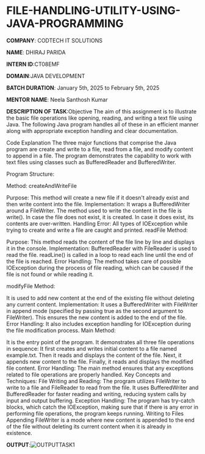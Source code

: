 # FILE-HANDLING-UTILITY-USING-JAVA-PROGRAMMING

**COMPANY**: CODTECH IT SOLUTIONS

**NAME**: DHIRAJ PARIDA

**INTERN ID**:CT08EMF

**DOMAIN**:JAVA DEVELOPMENT

**BATCH DURATION**: January 5th, 2025 to February 5th, 2025

**MENTOR NAME**: Neela Santhosh Kumar 

**DESCRIPTION OF TASK**:Objective
The aim of this assignment is to illustrate the basic file operations like opening, reading, and writing a text file using Java. The following Java program handles all of these in an efficient manner along with appropriate exception handling and clear documentation.

Code Explanation
The three major functions that comprise the Java program are create and write to a file, read from a file, and modify content to append in a file. The program demonstrates the capability to work with text files using classes such as BufferedReader and BufferedWriter.

Program Structure:

Method: createAndWriteFile

Purpose: This method will create a new file if it doesn't already exist and then write content into the file.
Implementation: It wraps a BufferedWriter around a FileWriter. The method used to write the content in the file is write(). In case the file does not exist, it is created. In case it does exist, its contents are over-written.
Handling Error: All types of IOException while trying to create and write a file are caught and printed. 
readFile Method:

Purpose: This method reads the content of the file line by line and displays it in the console.
Implementation: BufferedReader with FileReader is used to read the file. readLine() is called in a loop to read each line until the end of the file is reached.
Error Handling: The method takes care of possible IOException during the process of file reading, which can be caused if the file is not found or while reading it.

modifyFile Method:

It is used to add new content at the end of the existing file without deleting any current content.
Implementation: It uses a BufferedWriter with FileWriter in append mode (specified by passing true as the second argument to FileWriter). This ensures the new content is added to the end of the file.
Error Handling: It also includes exception handling for IOException during the file modification process.
Main Method:

It is the entry point of the program. It demonstrates all three file operations in sequence:
It first creates and writes initial content to a file named example.txt.
Then it reads and displays the content of the file.
Next, it appends new content to the file.
Finally, it reads and displays the modified file content.
Error Handling: The main method ensures that any exceptions related to file operations are properly handled.
Key Concepts and Techniques:
File Writing and Reading:
The program utilizes FileWriter to write to a file and FileReader to read from the file.
It uses BufferedWriter and BufferedReader for faster reading and writing, reducing system calls by input and output buffering.
Exception Handling:
The program has try-catch blocks, which catch the IOException, making sure that if there is any error in performing file operations, the program keeps running.
Writing to Files Appending
FileWriter is a mode where new content is appended to the end of the file without deleting its current content when it is already in existence.

**OUTPUT**:![OUTPUTTASK1](https://github.com/user-attachments/assets/633afb55-87d3-4133-81e6-8c87941246fb)
